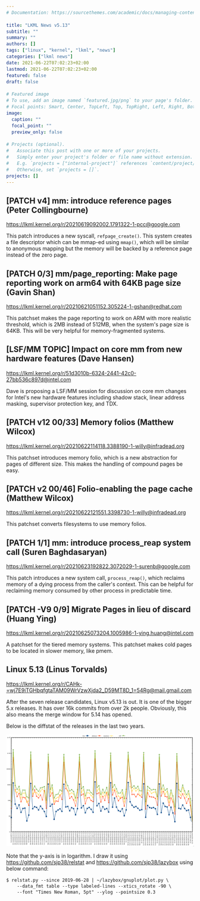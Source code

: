 ```yaml
---
# Documentation: https://sourcethemes.com/academic/docs/managing-content/

title: "LKML News v5.13"
subtitle: ""
summary: ""
authors: []
tags: ["linux", "kernel", "lkml", "news"]
categories: ["lkml news"]
date: 2021-06-22T07:02:23+02:00
lastmod: 2021-06-22T07:02:23+02:00
featured: false
draft: false

# Featured image
# To use, add an image named `featured.jpg/png` to your page's folder.
# Focal points: Smart, Center, TopLeft, Top, TopRight, Left, Right, BottomLeft, Bottom, BottomRight.
image:
  caption: ""
  focal_point: ""
  preview_only: false

# Projects (optional).
#   Associate this post with one or more of your projects.
#   Simply enter your project's folder or file name without extension.
#   E.g. `projects = ["internal-project"]` references `content/project/deep-learning/index.md`.
#   Otherwise, set `projects = []`.
projects: []
---
```


[PATCH v4] mm: introduce reference pages (Peter Collingbourne)
--------------------------------------------------------------

https://lkml.kernel.org/r/20210619092002.1791322-1-pcc@google.com

This patch introduces a new syscall, `refpage_create()`.  This system creates a
file descriptor which can be mmap-ed using `mmap()`, which will be similar to
anonymous mapping but the memory will be backed by a reference page instead of
the zero page.


[PATCH 0/3] mm/page_reporting: Make page reporting work on arm64 with 64KB page size (Gavin Shan)
-------------------------------------------------------------------------------------------------

https://lkml.kernel.org/r/20210621051152.305224-1-gshan@redhat.com

This patchset makes the page reporting to work on ARM with more realistic
threshold, which is 2MB instead of 512MB, when the system's page size is 64KB.
This will be very helpful for memory-fragmented systems.


[LSF/MM TOPIC] Impact on core mm from new hardware features (Dave Hansen)
-------------------------------------------------------------------------

https://lkml.kernel.org/r/51d3010b-6324-2441-42c0-27bb536c897d@intel.com

Dave is proposing a LSF/MM session for discussion on core mm changes for
Intel's new hardware features including shadow stack, linear address masking,
supervisor protection key, and TDX.


[PATCH v12 00/33] Memory folios (Matthew Wilcox)
------------------------------------------------

https://lkml.kernel.org/r/20210622114118.3388190-1-willy@infradead.org

This patchset introduces memory folio, which is a new abstraction for pages of
different size.  This makes the handling of compound pages be easy.


[PATCH v2 00/46] Folio-enabling the page cache (Matthew Wilcox)
---------------------------------------------------------------

https://lkml.kernel.org/r/20210622121551.3398730-1-willy@infradead.org

This patchset converts filesystems to use memory folios.


[PATCH 1/1] mm: introduce process_reap system call (Suren Baghdasaryan)
-----------------------------------------------------------------------

https://lkml.kernel.org/r/20210623192822.3072029-1-surenb@google.com

This patch introduces a new system call, `process_reap()`, which reclaims
memory of a dying process from the caller's context.  This can be helpful for
reclaiming memory consumed by other process in predictable time.


[PATCH -V9 0/9] Migrate Pages in lieu of discard (Huang Ying)
-------------------------------------------------------------

https://lkml.kernel.org/r/20210625073204.1005986-1-ying.huang@intel.com

A patchset for the tiered memory systems.  This patchset makes cold pages to be
located in slower memory, like pmem.


Linux 5.13 (Linus Torvalds)
---------------------------

https://lkml.kernel.org/r/CAHk-=wj7E9iTGHbqfgtaTAM09WrVzwXjda2_D59MT8D_1=54Rg@mail.gmail.com

After the seven release candidates, Linux v5.13 is out.  It is one of the
bigger 5.x releases.  It has over 16k commits from over 2k people.  Obviously,
this also means the merge window for 5.14 has opened.

Below is the diffstat of the releases in the last two years.

![Kernel release stat](/img/kernel_release_stat/v5.2..v5.13.png)

Note that the y-axis is in logarithm.  I draw it using
https://github.com/sjp38/relstat and https://github.com/sjp38/lazybox using
below command:

    $ relstat.py --since 2019-06-28 | ~/lazybox/gnuplot/plot.py \
	    --data_fmt table --type labeled-lines --xtics_rotate -90 \
	    --font "Times New Roman, 5pt" --ylog --pointsize 0.3
